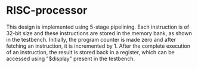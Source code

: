 # RISC-processor
This design is implemented using 5-stage pipelining.
Each instruction is of 32-bit size and these instructions are stored in the memory bank, as shown in the testbench.
Initially, the program counter is made zero and after fetching an instruction, it is incremented by 1.
After the complete execution of an instruction, the result is stored back in a register, which can be accessed using "$display" present in the testbench.
